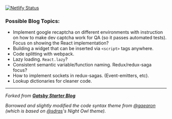 [![Netlify Status](https://api.netlify.com/api/v1/badges/a1fed13a-2276-45ae-bb82-e3a4343137e7/deploy-status)](https://app.netlify.com/sites/youthful-neumann-53d5c9/deploys)

### Possible Blog Topics:
- Implement google recaptcha on different environments with instruction on how to make dev captcha work for QA (so it passes automated tests). Focus on showing the React implementation?
- Building a widget that can be inserted via `<script>` tags anywhere.
- Code splitting with webpack.
- Lazy loading. `React.lazy`?
- Consistent semantic variable/function naming. Redux/redux-saga focus?
- How to implement sockets in redux-sagas. (Event-emitters, etc).
- Lookup dictionaries for cleaner code.

---

*Forked from [**Gatsby Starter Blog**](https://github.com/gatsbyjs/gatsby-starter-blog)*

*Borrowed and slightly modified the code syntax theme from [@gaearon](https://github.com/gaearon) (which is based on [@sdras](https://github.com/sdras)'s Night Owl theme).*

